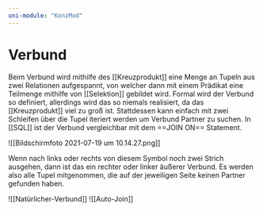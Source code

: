 ```yaml
---
uni-module: "KonzMod"
---
```


# Verbund

Beim Verbund wird mithilfe des [[Kreuzprodukt]] eine Menge an Tupeln aus zwei Relationen aufgespannt, von welcher dann mit einem Prädikat eine Teilmenge mithilfe von [[Selektion]] gebildet wird.
Formal wird der Verbund so definiert, allerdings wird das so niemals realisiert, da das [[Kreuzprodukt]] viel zu groß ist. Stattdessen kann einfach mit zwei Schleifen über die Tupel iteriert werden um Verbund Partner zu suchen.
In [[SQL]] ist der Verbund vergleichbar mit dem ==JOIN ON== Statement.

![[Bildschirmfoto 2021-07-19 um 10.14.27.png]]

Wenn nach links oder rechts von diesem Symbol noch zwei Strich ausgehen, dann ist das ein rechter oder linker äußerer Verbund. Es werden also alle Tupel mitgenommen, die auf der jeweiligen Seite keinen Partner gefunden haben.

![[Natürlicher-Verbund]]
![[Auto-Join]]
